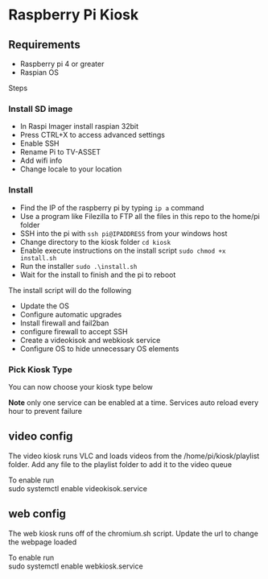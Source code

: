 
# Raspberry Pi Kiosk  
  
## Requirements  
* Raspberry pi 4 or greater  
* Raspian OS  
  
  
 
Steps  
### Install SD image
* In Raspi Imager install raspian 32bit  
* Press CTRL+X to access advanced settings   
* Enable SSH  
* Rename Pi to TV-ASSET  
* Add wifi info  
* Change locale to your location

### Install 
* Find the IP of the raspberry pi by typing `ip a` command 
* Use a program like Filezilla to FTP all the files in this repo to the home/pi folder
* SSH into the pi with `ssh pi@IPADDRESS` from your windows host
* Change directory to the kiosk folder `cd kiosk`
* Enable execute instructions on the install script `sudo chmod +x install.sh`
* Run the installer `sudo .\install.sh`
* Wait for the install to finish and the pi to reboot
   
The install script will do the following   
  
* Update the OS   
* Configure automatic upgrades  
* Install firewall and fail2ban  
* configure firewall to accept SSH  
* Create a videokisok and webkiosk service  
* Configure OS to hide unnecessary OS elements  

### Pick Kiosk Type
You can now choose your kiosk type below
  
**Note** only one service can be enabled at a time. Services auto reload every hour to prevent failure

## video config  
The video kiosk runs VLC and loads videos from the /home/pi/kiosk/playlist folder. Add any file to the playlist folder to add it to the video queue  
  
To enable run   
sudo systemctl enable videokisok.service  
  
## web config  
The web kiosk runs off of the chromium.sh script. Update the url to change the webpage loaded  
  
To enable run   
sudo systemctl enable webkiosk.service
